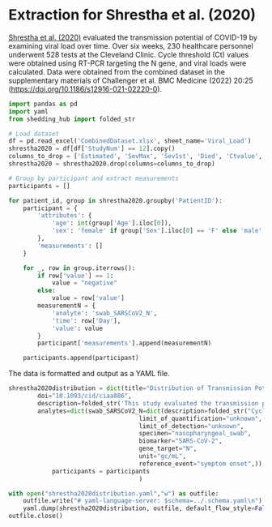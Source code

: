 # Extraction for Shrestha et al. (2020)

[Shrestha et al. (2020)](https://doi.org/10.1093/cid/ciaa886) evaluated the transmission potential of COVID-19 by examining viral load over time. Over six weeks, 230 healthcare personnel underwent 528 tests at the Cleveland Clinic. Cycle threshold (Ct) values were obtained using RT-PCR targeting the N gene, and viral loads were calculated. Data were obtained from the combined dataset in the supplementary materials of Challenger et al. BMC Medicine (2022) 20:25 (https://doi.org/10.1186/s12916-021-02220-0).

```python
import pandas as pd
import yaml
from shedding_hub import folded_str

# Load dataset
df = pd.read_excel('CombinedDataset.xlsx', sheet_name='Viral_Load')
shrestha2020 = df[df['StudyNum'] == 12].copy()
columns_to_drop = ['Estimated', 'SevMax', 'Sev1st', 'Died', 'Ctvalue', 'SevMax3']
shrestha2020 = shrestha2020.drop(columns=columns_to_drop)
```

```python
# Group by participant and extract measurements
participants = []

for patient_id, group in shrestha2020.groupby('PatientID'):
    participant = {
        'attributes': {
            'age': int(group['Age'].iloc[0]),
            'sex': 'female' if group['Sex'].iloc[0] == 'F' else 'male'
        },
        'measurements': []
    }

    for _, row in group.iterrows():
        if row['value'] == 1:
            value = "negative"
        else:
            value = row['value']
        measurementN = {
            'analyte': 'swab_SARSCoV2_N',
            'time': row['Day'],
            'value': value
        }
        participant['measurements'].append(measurementN)

    participants.append(participant)
```

The data is formatted and output as a YAML file.

```python
shrestha2020distribution = dict(title="Distribution of Transmission Potential During Nonsevere COVID-19 Illness",
        doi="10.1093/cid/ciaa886",
        description=folded_str('This study evaluated the transmission potential of COVID-19 by examining viral load over time. Over six weeks, 230 healthcare personnel underwent 528 tests at the Cleveland Clinic. Cycle threshold (Ct) values were obtained using RT-PCR targeting the N gene, and viral loads were calculated. Data were obtained from the combined dataset in the supplementary materials of Challenger et al. BMC Medicine (2022) 20:25 (https://doi.org/10.1186/s12916-021-02220-0).\n'),
        analytes=dict(swab_SARSCoV2_N=dict(description=folded_str("Cycle threshold (Ct) values were quantified using RT-PCR targeting the N gene in nasopharyngeal swab samples. Ct values were then converted into copies per mL. Viral load calculations were based on the minimum detectable viral load (MDVL) and Ct values. Using commercially available plasmids that contained the nucleocapsid (N) gene, the limit of detection was found to be 20 copies/uL for upper respiratory specimens. We cannot determine the LOD for raw samples.\n"),
                                    limit_of_quantification="unknown",
                                    limit_of_detection="unknown",
                                    specimen="nasopharyngeal_swab",
                                    biomarker="SARS-CoV-2",
                                    gene_target="N",
                                    unit="gc/mL",
                                    reference_event="symptom onset",)),
            participants = participants
                                    )

with open("shrestha2020distribution.yaml","w") as outfile:
    outfile.write("# yaml-language-server: $schema=../.schema.yaml\n")
    yaml.dump(shrestha2020distribution, outfile, default_flow_style=False, sort_keys=False)
outfile.close()
```

